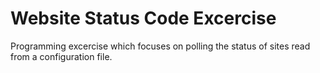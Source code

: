 # Website Status Code Excercise
 Programming excercise which focuses on polling the status of sites read from a configuration file.
